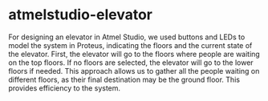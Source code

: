 # atmelstudio-elevator

For designing an elevator in Atmel Studio, we used buttons and LEDs to model the system in Proteus, indicating the floors and the current state of the elevator. First, the elevator will go to the floors where people are waiting on the top floors. If no floors are selected, the elevator will go to the lower floors if needed. This approach allows us to gather all the people waiting on different floors, as their final destination may be the ground floor. This provides efficiency to the system.
